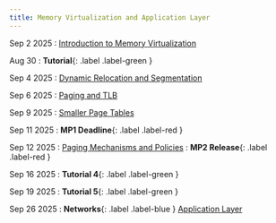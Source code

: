 ```yaml
---
title: Memory Virtualization and Application Layer
---
```


Sep 2 2025
: [Introduction to Memory Virtualization](#)

Aug 30
: **Tutorial**{: .label .label-green }

Sep 4 2025
: [Dynamic Relocation and Segmentation](#)

Sep 6 2025
: [Paging and TLB](#)

Sep 9 2025
: [Smaller Page Tables](#)

Sep 11 2025
: **MP1 Deadline**{: .label .label-red }

Sep 12 2025
: [Paging Mechanisms and Policies](#)
: **MP2 Release**{: .label .label-red }

Sep 16 2025
: **Tutorial 4**{: .label .label-green }

Sep 19 2025
: **Tutorial 5**{: .label .label-green }

Sep 26 2025
: **Networks**{: .label .label-blue } [Application Layer](#)
